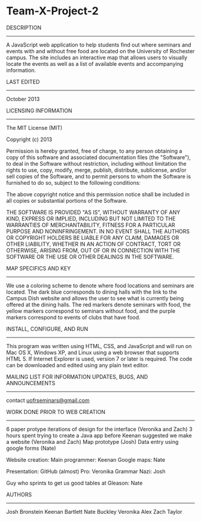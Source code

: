 Team-X-Project-2
================


DESCRIPTION
___________

A JavaScript web application to help students find out where seminars and events with and without free food are located
on the University of Rochester campus. The site includes an interactive map that allows users to visually locate the
events as well as a list of available events and accompanying information.


LAST EDITED
___________

October 2013


LICENSING INFORMATION
_____________________

The MIT License (MIT)

Copyright (c) 2013

Permission is hereby granted, free of charge, to any person obtaining a copy of
this software and associated documentation files (the "Software"), to deal in
the Software without restriction, including without limitation the rights to
use, copy, modify, merge, publish, distribute, sublicense, and/or sell copies of
the Software, and to permit persons to whom the Software is furnished to do so,
subject to the following conditions:

The above copyright notice and this permission notice shall be included in all
copies or substantial portions of the Software.

THE SOFTWARE IS PROVIDED "AS IS", WITHOUT WARRANTY OF ANY KIND, EXPRESS OR
IMPLIED, INCLUDING BUT NOT LIMITED TO THE WARRANTIES OF MERCHANTABILITY, FITNESS
FOR A PARTICULAR PURPOSE AND NONINFRINGEMENT. IN NO EVENT SHALL THE AUTHORS OR
COPYRIGHT HOLDERS BE LIABLE FOR ANY CLAIM, DAMAGES OR OTHER LIABILITY, WHETHER
IN AN ACTION OF CONTRACT, TORT OR OTHERWISE, ARISING FROM, OUT OF OR IN
CONNECTION WITH THE SOFTWARE OR THE USE OR OTHER DEALINGS IN THE SOFTWARE.


MAP SPECIFICS AND KEY
_____________________

We use a coloring scheme to denote where food locations and seminars are located. The dark blue corresponds to dining 
halls with the link to the Campus Dish website and allows the user to see what is currently being offered at the dining 
halls. The red markers denote seminars with food, the yellow markers correspond to seminars without food, and the purple
markers correspond to events of clubs that have food. 


INSTALL, CONFIGURE, AND RUN
___________________________

This program was written using HTML, CSS, and JavaScript and will run on Mac OS X, Windows XP, and Linux using a web
browser that supports HTML 5. If Internet Explorer is used, version 7 or later is required. The code can be downloaded 
and edited using any plain text editor.



MAILING LIST FOR INFORMATION UPDATES, BUGS, AND ANNOUNCEMENTS
_____________________________________________________________

contact uofrseminars@gmail.com


WORK DONE PRIOR TO WEB CREATION
_______________________________

6 paper protype iterations of design for the interface (Veronika and Zach)
3 hours spent trying to create a Java app before Keenan suggested we make a website (Veronika and Zach)
Map prototype (Josh)
Data entry using google forms (Nate)

Website creation:
Main programmer: Keenan
Google maps: Nate

Presentation:
GitHub (almost) Pro: Veronika
Grammar Nazi: Josh 

Guy who sprints to get us good tables at Gleason: Nate


AUTHORS
_______

Josh Bronstein
Keenan Bartlett
Nate Buckley
Veronika Alex
Zach Taylor
